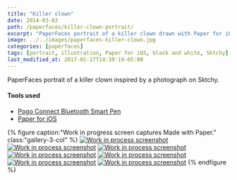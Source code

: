 ```yaml
---
title: "Killer clown"
date: 2014-03-03
path: /paperfaces/killer-clown-portrait/
excerpt: "PaperFaces portrait of a killer clown drawn with Paper for iOS on an iPad."
image: ../../images/paperfaces-killer-clown.jpg
categories: [paperfaces]
tags: [portrait, illustration, Paper for iOS, black and white, Sktchy]
last_modified_at: 2017-01-17T14:39:19-05:00
---
```


PaperFaces portrait of a killer clown inspired by a photograph on Sktchy.

#### Tools used

- [Pogo Connect Bluetooth Smart Pen](https://www.amazon.com/gp/product/B009K448L4/ref=as_li_ss_tl?ie=UTF8&camp=1789&creative=390957&creativeASIN=B009K448L4&linkCode=as2&tag=mademist-20)
- [Paper for iOS](https://paper.bywetransfer.com/)

{% figure caption:"Work in progress screen captures Made with Paper." class:"gallery-3-col" %}
[![Work in process screenshot](../../images/paperfaces-killer-clown-process-1-600.jpg)](../../images/paperfaces-killer-clown-process-1-lg.jpg)
[![Work in process screenshot](../../images/paperfaces-killer-clown-process-2-600.jpg)](../../images/paperfaces-killer-clown-process-2-lg.jpg)
[![Work in process screenshot](../../images/paperfaces-killer-clown-process-3-600.jpg)](../../images/paperfaces-killer-clown-process-3-lg.jpg)
[![Work in process screenshot](../../images/paperfaces-killer-clown-process-4-600.jpg)](../../images/paperfaces-killer-clown-process-4-lg.jpg)
[![Work in process screenshot](../../images/paperfaces-killer-clown-process-5-600.jpg)](../../images/paperfaces-killer-clown-process-5-lg.jpg)
[![Work in process screenshot](../../images/paperfaces-killer-clown-process-6-600.jpg)](../../images/paperfaces-killer-clown-process-6-lg.jpg)
[![Work in process screenshot](../../images/paperfaces-killer-clown-process-7-600.jpg)](../../images/paperfaces-killer-clown-process-7-lg.jpg)
{% endfigure %}
